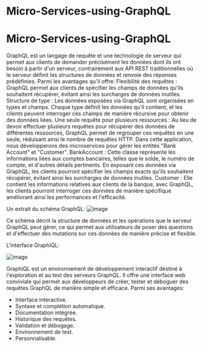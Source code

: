 # Micro-Services-using-GraphQL
# Micro-Services-using-GraphQL
GraphQL est un langage de requête et une technologie de serveur qui permet aux clients de demander précisément les données dont ils ont besoin à partir d'un serveur, contrairement aux API REST traditionnelles où le serveur définit les structures de données et renvoie des réponses prédéfinies. Parmi les avantages qu'il offre:
Flexibilité des requêtes : GraphQL permet aux clients de spécifier les champs de données qu'ils souhaitent récupérer, évitant ainsi les surcharges de données inutiles.
Structure de type : Les données exposées via GraphQL sont organisées en types et champs. Chaque type définit les données qu'il contient, et les clients peuvent interroger ces champs de manière récursive pour obtenir des données liées.
Une seule requête pour plusieurs ressources : Au lieu de devoir effectuer plusieurs requêtes pour récupérer des données de différentes ressources, GraphQL permet de regrouper ces requêtes en une seule, réduisant ainsi le nombre de requêtes HTTP.
Dans cette application, nous développerons des microservices pour gérer les entités "Bank Account" et "Customer". 
BankAccount : Cette classe représente les informations liées aux comptes bancaires, telles que le solde, le numéro de compte, et d'autres détails pertinents. En exposant ces données via GraphQL, les clients pourront spécifier les champs exacts qu'ils souhaitent récupérer, évitant ainsi les surcharges de données inutiles.
Customer  : Elle contient les informations relatives aux clients de la banque, avec GraphQL, les clients pourront interroger ces données de manière spécifique améliorant ainsi les performances et l'efficacité.

Un extrait du schéma GraphQL:
![image](https://github.com/OuakilManal22/Micro-Services-using-GraphQL/assets/105586177/7991c0a9-dc17-461b-828a-89fff14d39c3)

Ce schéma décrit la structure de données et les opérations que le serveur GraphQL peut gérer, ce qui permet aux utilisateurs de poser des questions et d'effectuer des mutations sur ces données de manière précise et flexible. 


L'interface GraphiQL:

![image](https://github.com/OuakilManal22/Micro-Services-using-GraphQL/assets/105586177/79a5531c-f208-436d-9f71-b1cfa66094db)


GraphiQL est un environnement de développement interactif destiné à l'exploration et au test des serveurs GraphQL. Il offre une interface web conviviale qui permet aux développeurs de créer, tester et déboguer des requêtes GraphQL de manière simple et efficace. Parmi ses avantages:

 - Interface interactive.
 - Syntaxe et complétion automatique.
 - Documentation intégrée.
 - Historique des requêtes.
 - Validation et débogage. 
 - Environnement de test.
 - Personnalisable.




